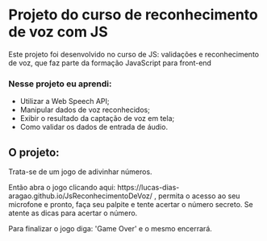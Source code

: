 # Projeto do curso de reconhecimento de voz com JS

<p>Este projeto foi desenvolvido no curso de JS: validações e reconhecimento de voz, que faz parte da formação JavaScript para front-end</p>

### Nesse projeto eu aprendi:
 <ul>
    <li>Utilizar a Web Speech API;</li>
    <li>Manipular dados de voz reconhecidos;</li>
    <li>Exibir o resultado da captação de voz em tela;</li>
    <li>Como validar os dados de entrada de áudio.</li>
 </ul>

 ## O projeto:

 <p>Trata-se de um jogo de adivinhar números.</p> 
 <p>Então abra o jogo clicando aqui: https://lucas-dias-aragao.github.io/JsReconhecimentoDeVoz/ , permita o acesso ao seu microfone e pronto, faça seu palpite e tente acertar o número secreto. Se atente as dicas para acertar o número.</p>

 <p>Para finalizar o jogo diga: 'Game Over' e o mesmo encerrará.</p>
